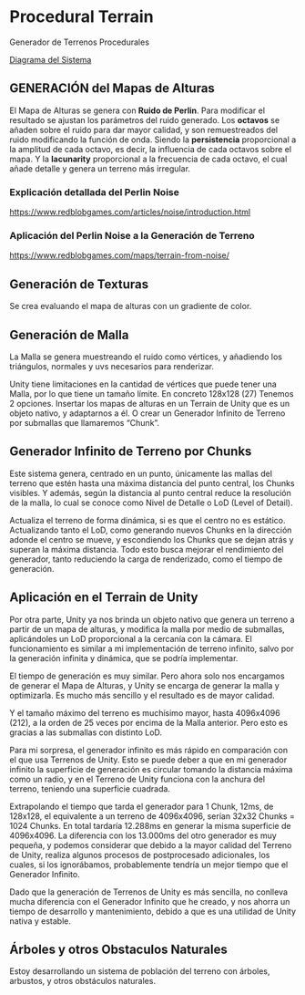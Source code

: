 # Procedural Terrain

Generador de Terrenos Procedurales

[Diagrama del Sistema](https://viewer.diagrams.net/?tags=%7B%7D&highlight=0000FF&edit=_blank&layers=1&nav=1&title=Terrain%20Generator.drawio#Uhttps%3A%2F%2Fdrive.google.com%2Fuc%3Fid%3D1KO6204giaVHnVrKZILEUBGv1iPFyigEg%26export%3Ddownload)

## GENERACIÓN del Mapas de Alturas

El Mapa de Alturas se genera con **Ruido de Perlin**.
Para modificar el resultado se ajustan los parámetros del ruido generado.
Los **octavos** se añaden sobre el ruido para dar mayor calidad, y son remuestreados del ruido modificando la función de
onda. Siendo la **persistencia** proporcional a la amplitud de cada octavo, es decir, la influencia de cada octavos
sobre el mapa. Y la **lacunarity** proporcional a la frecuencia de cada octavo, el cual añade detalle y genera un
terreno más irregular.

### Explicación detallada del Perlin Noise

<https://www.redblobgames.com/articles/noise/introduction.html>

### Aplicación del Perlin Noise a la Generación de Terreno

<https://www.redblobgames.com/maps/terrain-from-noise/>

## Generación de Texturas

Se crea evaluando el mapa de alturas con un gradiente de color.

## Generación de Malla

La Malla se genera muestreando el ruido como vértices, y añadiendo los triángulos, normales y uvs necesarios para
renderizar.

Unity tiene limitaciones en la cantidad de vértices que puede tener una Malla, por lo que tiene un tamaño límite. En
concreto 128x128 (27)
Tenemos 2 opciones. Insertar los mapas de alturas en un Terrain de Unity que es un objeto nativo, y adaptarnos a él. O
crear un Generador Infinito de Terreno por submallas que llamaremos “Chunk”.

## Generador Infinito de Terreno por Chunks

Este sistema genera, centrado en un punto, únicamente las mallas del terreno que estén hasta una máxima distancia del
punto central, los Chunks visibles. Y además, según la distancia al punto central reduce la resolución de la malla, lo
cual se conoce como Nivel de Detalle o LoD (Level of Detail).

Actualiza el terreno de forma dinámica, si es que el centro no es estático. Actualizando tanto el LoD, como generando
nuevos Chunks en la dirección adonde el centro se mueve, y escondiendo los Chunks que se dejan atrás y superan la máxima
distancia.
Todo esto busca mejorar el rendimiento del generador, tanto reduciendo la carga de renderizado, como el tiempo de
generación.

## Aplicación en el Terrain de Unity

Por otra parte, Unity ya nos brinda un objeto nativo que genera un terreno a partir de un mapa de alturas, y modifica la
malla por medio de submallas, aplicándoles un LoD proporcional a la cercanía con la cámara. El funcionamiento es similar
a mi implementación de terreno infinito, salvo por la generación infinita y dinámica, que se podría implementar.

El tiempo de generación es muy similar.
Pero ahora solo nos encargamos de generar el Mapa de Alturas, y Unity se encarga de generar la malla y optimizarla. Es
mucho más sencillo y el resultado es de mayor calidad.

Y el tamaño máximo del terreno es muchísimo mayor, hasta 4096x4096 (212), a la orden de 25 veces por encima de la Malla
anterior. Pero esto es gracias a las submallas con distinto LoD.

Para mi sorpresa, el generador infinito es más rápido en comparación con el que usa Terrenos de Unity.
Esto se puede deber a que en mi generador infinito la superficie de generación es circular tomando la distancia máxima
como un radio, y en el Terreno de Unity funciona con la anchura del terreno, teniendo una superficie cuadrada.

Extrapolando el tiempo que tarda el generador para 1 Chunk, 12ms, de 128x128, el equivalente a un terreno de 4096x4096,
serían 32x32 Chunks = 1024 Chunks.
En total tardaría 12.288ms en generar la misma superficie de 4096x4096.
La diferencia con los 13.000ms del otro generador es muy pequeña, y podemos considerar que debido a la mayor calidad del
Terreno de Unity, realiza algunos procesos de postprocesado adicionales, los cuales, si los ignorábamos, probablemente
tendría un mejor tiempo que el Generador Infinito.

Dado que la generación de Terrenos de Unity es más sencilla, no conlleva mucha diferencia con el Generador Infinito que
he creado, y nos ahorra un tiempo de desarrollo y mantenimiento, debido a que es una utilidad de Unity nativa y estable.

## Árboles y otros Obstaculos Naturales

Estoy desarrollando un sistema de población del terreno con árboles, arbustos, y otros obstáculos naturales.
